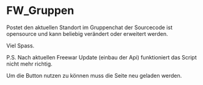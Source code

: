 # FW_Gruppen
Postet den aktuellen Standort im Gruppenchat
der Sourcecode ist opensource und kann beliebig verändert oder erweitert werden.

Viel Spass.

P.S. Nach aktuellen Freewar Update (einbau der Api) funktioniert das Script nicht mehr richtig.

Um die Button nutzen zu können muss die Seite neu geladen werden.
